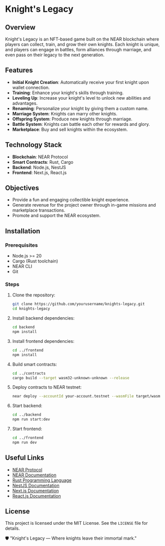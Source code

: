 # Knight's Legacy

## Overview
Knight's Legacy is an NFT-based game built on the NEAR blockchain where players can collect, train, and grow their own knights. Each knight is unique, and players can engage in battles, form alliances through marriage, and even pass on their legacy to the next generation.

## Features
- **Initial Knight Creation**: Automatically receive your first knight upon wallet connection.
- **Training**: Enhance your knight's skills through training.
- **Leveling Up**: Increase your knight's level to unlock new abilities and advantages.
- **Renaming**: Personalize your knight by giving them a custom name.
- **Marriage System**: Knights can marry other knights.
- **Offspring System**: Produce new knights through marriage.
- **Battle System**: Knights can battle each other for rewards and glory.
- **Marketplace**: Buy and sell knights within the ecosystem.

## Technology Stack
- **Blockchain**: NEAR Protocol
- **Smart Contracts**: Rust, Cargo
- **Backend**: Node.js, NestJS
- **Frontend**: Next.js, React.js

## Objectives
- Provide a fun and engaging collectible knight experience.
- Generate revenue for the project owner through in-game missions and marketplace transactions.
- Promote and support the NEAR ecosystem.


## Installation

### Prerequisites
- Node.js >= 20
- Cargo (Rust toolchain)
- NEAR CLI
- Git

### Steps
1. Clone the repository:
   ```bash
   git clone https://github.com/yourusername/knights-legacy.git
   cd knights-legacy
   ```
2. Install backend dependencies:
   ```bash
   cd backend
   npm install
   ```
3. Install frontend dependencies:
   ```bash
   cd ../frontend
   npm install
   ```
4. Build smart contracts:
   ```bash
   cd ../contracts
   cargo build --target wasm32-unknown-unknown --release
   ```
5. Deploy contracts to NEAR testnet:
   ```bash
   near deploy --accountId your-account.testnet --wasmFile target/wasm32-unknown-unknown/release/knight-legacy.wasm
   ```
6. Start backend:
   ```bash
   cd ../backend
   npm run start:dev
   ```
7. Start frontend:
   ```bash
   cd ../frontend
   npm run dev
   ```

## Useful Links
- [NEAR Protocol](https://near.org/)
- [NEAR Documentation](https://docs.near.org/)
- [Rust Programming Language](https://www.rust-lang.org/)
- [NestJS Documentation](https://docs.nestjs.com/)
- [Next.js Documentation](https://nextjs.org/docs)
- [React.js Documentation](https://react.dev/)

## License
This project is licensed under the MIT License. See the `LICENSE` file for details.

🛡️ "Knight's Legacy — Where knights leave their immortal mark."
